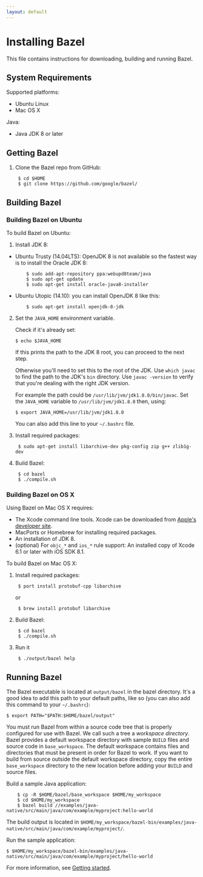 ```yaml
---
layout: default
---
```


# Installing Bazel

This file contains instructions for downloading, building and running Bazel.

## System Requirements

Supported platforms:

* Ubuntu Linux
* Mac OS X

Java:

* Java JDK 8 or later

## Getting Bazel

1. Clone the Bazel repo from GitHub:

        $ cd $HOME
        $ git clone https://github.com/google/bazel/

## Building Bazel

### Building Bazel on Ubuntu

To build Bazel on Ubuntu:

1. Install JDK 8:
  * Ubuntu Trusty (14.04LTS): OpenJDK 8 is not available so the
    fastest way is to install the Oracle JDK 8:

            $ sudo add-apt-repository ppa:webupd8team/java
            $ sudo apt-get update
            $ sudo apt-get install oracle-java8-installer
  * Ubuntu Utopic (14.10): you can install OpenJDK 8 like this:

            $ sudo apt-get install openjdk-8-jdk

2. Set the `JAVA_HOME` environment variable.

   Check if it's already set:

       $ echo $JAVA_HOME

   If this prints the path to the JDK 8 root, you can proceed to the next step.

   Otherwise you'll need to set this to the root of the JDK. Use `which javac`
   to find the path to the JDK's `bin` directory. Use `javac -version` to verify
   that you're dealing with the right JDK version.

   For example the path could be `/usr/lib/jvm/jdk1.8.0/bin/javac`. Set the
   `JAVA_HOME` variable to `/usr/lib/jvm/jdk1.8.0` then, using:

       $ export JAVA_HOME=/usr/lib/jvm/jdk1.8.0

   You can also add this line to your `~/.bashrc` file.

3. Install required packages:

        $ sudo apt-get install libarchive-dev pkg-config zip g++ zlib1g-dev

4. Build Bazel:

        $ cd bazel
        $ ./compile.sh


### Building Bazel on OS X

Using Bazel on Mac OS X requires:

* The Xcode command line tools. Xcode can be downloaded from
  [Apple's developer site](https://developer.apple.com/xcode/downloads/).
* MacPorts or Homebrew for installing required packages.
* An installation of JDK 8.
* (optional) For `objc_*` and `ios_*` rule support: An installed copy of
  Xcode 6.1 or later with iOS SDK 8.1.

To build Bazel on Mac OS X:


1. Install required packages:

        $ port install protobuf-cpp libarchive

   or

        $ brew install protobuf libarchive

2. Build Bazel:

        $ cd bazel
        $ ./compile.sh

3. Run it

        $ ./output/bazel help

## Running Bazel


The Bazel executable is located at `output/bazel` in the bazel directory.
It's a good idea to add this path to your default paths, like so (you
can also add this command to your `~/.bashrc`):

    $ export PATH="$PATH:$HOME/bazel/output"

You must run Bazel from within a source code tree that is properly
configured for use with Bazel. We call such a tree a _workspace
directory_. Bazel provides a default workspace directory with sample
`BUILD` files and source code in `base_workspace`. The default
workspace contains files and directories that must be present in order
for Bazel to work. If you want to build from source outside the
default workspace directory, copy the entire `base_workspace`
directory to the new location before adding your `BUILD` and source
files.

Build a sample Java application:

        $ cp -R $HOME/bazel/base_workspace $HOME/my_workspace
        $ cd $HOME/my_workspace
        $ bazel build //examples/java-native/src/main/java/com/example/myproject:hello-world

The build output is located in `$HOME/my_workspace/bazel-bin/examples/java-native/src/main/java/com/example/myproject/`.

Run the sample application:

    $ $HOME/my_workspace/bazel-bin/examples/java-native/src/main/java/com/example/myproject/hello-world

For more information, see [Getting started](getting-started.html).
